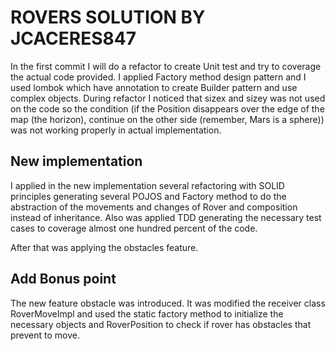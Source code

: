 # ROVERS SOLUTION BY JCACERES847

In the first commit I will do a refactor to create Unit test and try to coverage
the actual code provided. I applied Factory method design pattern and I used lombok which have annotation to create
Builder pattern and use complex objects.
During refactor I noticed that sizex and sizey was not used on the code so the condition 
(if the Position disappears over the edge of the map (the horizon), continue on the other side 
(remember, Mars is a sphere)) was not working properly in actual implementation.

## New implementation
I applied in the new implementation several refactoring with SOLID principles generating several POJOS and
Factory method to do the abstraction of the movements and changes of Rover and composition instead of
inheritance. 
Also was applied TDD generating the necessary test cases to coverage almost one hundred percent of the code.

After that was applying the obstacles feature.

## Add Bonus point
The new feature obstacle was introduced. It was modified the receiver class RoverMoveImpl 
and used the static factory method to initialize the necessary objects and RoverPosition to 
check if rover has obstacles that prevent to move.